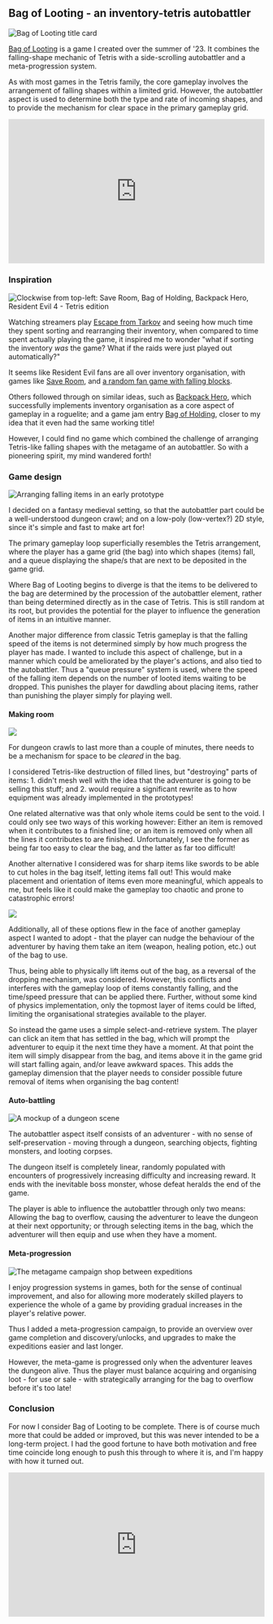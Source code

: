 ## Bag of Looting - an inventory-tetris autobattler

![Bag of Looting title card](/img/bag-of-looting/title-card.png)

[Bag of Looting](https://romlok.itch.io/bagoflooting) is a game I created over the summer of '23.  It combines the falling-shape mechanic of Tetris with a side-scrolling autobattler and a meta-progression system.

As with most games in the Tetris family, the core gameplay involves the arrangement of falling shapes within a limited grid.  However, the autobattler aspect is used to determine both the type and rate of incoming shapes, and to provide the mechanism for clear space in the primary gameplay grid.

<div style="position: relative; padding-top: 56.25%;"><iframe title="Bag of Looting gameplay" width="100%" height="100%" src="https://spectra.video/videos/embed/f848d666-7ce2-4450-885c-dd0265efd050?warningTitle=0&amp;p2p=0" frameborder="0" allowfullscreen="" sandbox="allow-same-origin allow-scripts allow-popups" style="position: absolute; inset: 0px;"></iframe></div>


### Inspiration

![Clockwise from top-left: Save Room, Bag of Holding, Backpack Hero, Resident Evil 4 - Tetris edition](/img/bag-of-looting/inspiration.png)

Watching streamers play [Escape from Tarkov](https://www.escapefromtarkov.com/) and seeing how much time they spent sorting and rearranging their inventory, when compared to time spent actually playing the game, it inspired me to wonder "what if sorting the inventory _was_ the game?  What if the raids were just played out automatically?"

It seems like Resident Evil fans are all over inventory organisation, with games like [Save Room](https://store.steampowered.com/app/1955330/Save_Room__Organization_Puzzle/), and [a random fan game with falling blocks](https://residentevilmodding.boards.net/thread/16458/resident-evil-tetris-edition-v2).

Others followed through on similar ideas, such as [Backpack Hero](https://thejaspel.itch.io/backpack-hero), which successfully implements inventory organisation as a core aspect of gameplay in a roguelite; and a game jam entry [Bag of Holding](https://thoof.itch.io/bag-of-holding), closer to my idea that it even had the same working title!

However, I could find no game which combined the challenge of arranging Tetris-like falling shapes with the metagame of an autobattler.  So with a pioneering spirit, my mind wandered forth!


### Game design

![Arranging falling items in an early prototype](/img/bag-of-looting/inventory.gif)

I decided on a fantasy medieval setting, so that the autobattler part could be a well-understood dungeon crawl;  and on a low-poly (low-vertex?) 2D style, since it's simple and fast to make art for!

The primary gameplay loop superficially resembles the Tetris arrangement, where the player has a game grid (the bag) into which shapes (items) fall, and a queue displaying the shape/s that are next to be deposited in the game grid.

Where Bag of Looting begins to diverge is that the items to be delivered to the bag are determined by the procession of the autobattler element, rather than being determined directly as in the case of Tetris.  This is still random at its root, but provides the potential for the player to influence the generation of items in an intuitive manner.

Another major difference from classic Tetris gameplay is that the falling speed of the items is not determined simply by how much progress the player has made.  I wanted to include this aspect of challenge, but in a manner which could be ameliorated by the player's actions, and also tied to the autobattler.  Thus a "queue pressure" system is used, where the speed of the falling item depends on the number of looted items waiting to be dropped.  This punishes the player for dawdling about placing items, rather than punishing the player simply for playing well.


#### Making room

![](/img/bag-of-looting/potion.png)

For dungeon crawls to last more than a couple of minutes, there needs to be a mechanism for space to be _cleared_ in the bag.

I considered Tetris-like destruction of filled lines, but "destroying" parts of items:  1. didn't mesh well with the idea that the adventurer is going to be selling this stuff; and 2. would require a significant rewrite as to how equipment was already implemented in the prototypes!

One related alternative was that only whole items could be sent to the void.  I could only see two ways of this working however:  Either an item is removed when it contributes to a finished line; or an item is removed only when all the lines it contributes to are finished.  Unfortunately, I see the former as being far too easy to clear the bag, and the latter as far too difficult!

Another alternative I considered was for sharp items like swords to be able to cut holes in the bag itself, letting items fall out!  This would make placement and orientation of items even more meaningful, which appeals to me, but feels like it could make the gameplay too chaotic and prone to catastrophic errors!

![](/img/bag-of-looting/big_axe.png)

Additionally, all of these options flew in the face of another gameplay aspect I wanted to adopt - that the player can nudge the behaviour of the adventurer by having them take an item (weapon, healing potion, etc.) out of the bag to use.

Thus, being able to physically lift items out of the bag, as a reversal of the dropping mechanism, was considered.  However, this conflicts and interferes with the gameplay loop of items constantly falling, and the time/speed pressure that can be applied there.  Further, without some kind of physics implementation, only the topmost layer of items could be lifted, limiting the organisational strategies available to the player.

So instead the game uses a simple select-and-retrieve system.  The player can click an item that has settled in the bag, which will prompt the adventurer to equip it the next time they have a moment.  At that point the item will simply disappear from the bag, and items above it in the game grid will start falling again, and/or leave awkward spaces.  This adds the gameplay dimension that the player needs to consider possible future removal of items when organising the bag content!


#### Auto-battling

![A mockup of a dungeon scene](/img/bag-of-looting/dungeon.png)

The autobattler aspect itself consists of an adventurer - with no sense of self-preservation - moving through a dungeon, searching objects, fighting monsters, and looting corpses.

The dungeon itself is completely linear, randomly populated with encounters of progressively increasing difficulty and increasing reward.  It ends with the inevitable boss monster, whose defeat heralds the end of the game.

The player is able to influence the autobattler through only two means: Allowing the bag to overflow, causing the adventurer to leave the dungeon at their next opportunity; or through selecting items in the bag, which the adventurer will then equip and use when they have a moment.


#### Meta-progression

![The metagame campaign shop between expeditions](/img/bag-of-looting/campaign-screen.png)

I enjoy progression systems in games, both for the sense of continual improvement, and also for allowing more moderately skilled players to experience the whole of a game by providing gradual increases in the player's relative power.

Thus I added a meta-progression campaign, to provide an overview over game completion and discovery/unlocks, and upgrades to make the expeditions easier and last longer.

However, the meta-game is progressed only when the adventurer leaves the dungeon alive.  Thus the player must balance acquiring and organising loot - for use or sale - with strategically arranging for the bag to overflow before it's too late!


### Conclusion

For now I consider Bag of Looting to be complete.  There is of course much more that could be added or improved, but this was never intended to be a long-term project.  I had the good fortune to have both motivation and free time coincide long enough to push this through to where it is, and I'm happy with how it turned out.

<div style="position: relative; padding-top: 56.25%;"><iframe title="Bag of Looting release trailer" width="100%" height="100%" src="https://spectra.video/videos/embed/eaff5d05-7714-4bd1-b058-defe89cdf62e?warningTitle=0&amp;p2p=0" frameborder="0" allowfullscreen="" sandbox="allow-same-origin allow-scripts allow-popups" style="position: absolute; inset: 0px;"></iframe></div>
